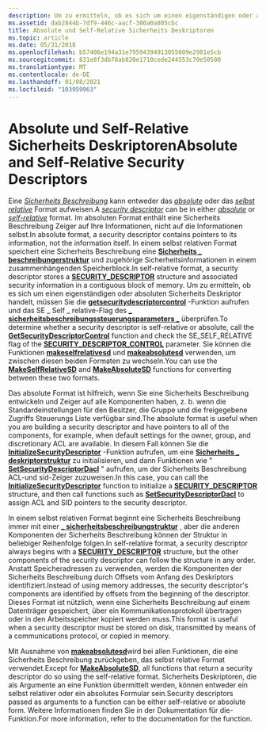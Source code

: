 ```yaml
---
description: Um zu ermitteln, ob es sich um einen eigenständigen oder absoluten Sicherheits Deskriptor handelt, müssen Sie die getsecuritydescriptorcontrol-Funktion aufrufen und das SE \_ Self \_ relative-Flag des \_ sicherheitsbeschreibungssteuerungsparameters überprüfen \_ .
ms.assetid: dab2844b-7df9-446c-aacf-380a0a805cbc
title: Absolute und Self-Relative Sicherheits Deskriptoren
ms.topic: article
ms.date: 05/31/2018
ms.openlocfilehash: b57406e194a31e79594394913055609e2981e5cb
ms.sourcegitcommit: 831e8f3db78ab820e1710cede244553c70e50500
ms.translationtype: MT
ms.contentlocale: de-DE
ms.lasthandoff: 01/08/2021
ms.locfileid: "103959963"
---
```

# <a name="absolute-and-self-relative-security-descriptors"></a><span data-ttu-id="c7845-103">Absolute und Self-Relative Sicherheits Deskriptoren</span><span class="sxs-lookup"><span data-stu-id="c7845-103">Absolute and Self-Relative Security Descriptors</span></span>

<span data-ttu-id="c7845-104">Eine [*Sicherheits Beschreibung*](/windows/desktop/SecGloss/s-gly) kann entweder das [*absolute*](/windows/desktop/SecGloss/a-gly) oder das [*selbst relative*](/windows/desktop/SecGloss/s-gly) Format aufweisen.</span><span class="sxs-lookup"><span data-stu-id="c7845-104">A [*security descriptor*](/windows/desktop/SecGloss/s-gly) can be in either [*absolute*](/windows/desktop/SecGloss/a-gly) or [*self-relative*](/windows/desktop/SecGloss/s-gly) format.</span></span> <span data-ttu-id="c7845-105">Im absoluten Format enthält eine Sicherheits Beschreibung Zeiger auf Ihre Informationen, nicht auf die Informationen selbst.</span><span class="sxs-lookup"><span data-stu-id="c7845-105">In absolute format, a security descriptor contains pointers to its information, not the information itself.</span></span> <span data-ttu-id="c7845-106">In einem selbst relativen Format speichert eine Sicherheits Beschreibung eine [**Sicherheits \_ beschreibungerstruktur**](/windows/desktop/api/Winnt/ns-winnt-security_descriptor) und zugehörige Sicherheitsinformationen in einem zusammenhängenden Speicherblock.</span><span class="sxs-lookup"><span data-stu-id="c7845-106">In self-relative format, a security descriptor stores a [**SECURITY\_DESCRIPTOR**](/windows/desktop/api/Winnt/ns-winnt-security_descriptor) structure and associated security information in a contiguous block of memory.</span></span> <span data-ttu-id="c7845-107">Um zu ermitteln, ob es sich um einen eigenständigen oder absoluten Sicherheits Deskriptor handelt, müssen Sie die [**getsecuritydescriptorcontrol**](/windows/win32/api/securitybaseapi/nf-securitybaseapi-getsecuritydescriptorcontrol) -Funktion aufrufen und das SE \_ Self \_ relative-Flag des [**\_ sicherheitsbeschreibungssteuerungsparameters \_**](security-descriptor-control.md) überprüfen.</span><span class="sxs-lookup"><span data-stu-id="c7845-107">To determine whether a security descriptor is self-relative or absolute, call the [**GetSecurityDescriptorControl**](/windows/win32/api/securitybaseapi/nf-securitybaseapi-getsecuritydescriptorcontrol) function and check the SE\_SELF\_RELATIVE flag of the [**SECURITY\_DESCRIPTOR\_CONTROL**](security-descriptor-control.md) parameter.</span></span> <span data-ttu-id="c7845-108">Sie können die Funktionen [**makeselfrelativesd**](/windows/win32/api/securitybaseapi/nf-securitybaseapi-makeselfrelativesd) und [**makeabsolutesd**](/windows/win32/api/securitybaseapi/nf-securitybaseapi-makeabsolutesd) verwenden, um zwischen diesen beiden Formaten zu wechseln.</span><span class="sxs-lookup"><span data-stu-id="c7845-108">You can use the [**MakeSelfRelativeSD**](/windows/win32/api/securitybaseapi/nf-securitybaseapi-makeselfrelativesd) and [**MakeAbsoluteSD**](/windows/win32/api/securitybaseapi/nf-securitybaseapi-makeabsolutesd) functions for converting between these two formats.</span></span>

<span data-ttu-id="c7845-109">Das absolute Format ist hilfreich, wenn Sie eine Sicherheits Beschreibung entwickeln und Zeiger auf alle Komponenten haben, z. b. wenn die Standardeinstellungen für den Besitzer, die Gruppe und die freigegebene Zugriffs Steuerungs Liste verfügbar sind.</span><span class="sxs-lookup"><span data-stu-id="c7845-109">The absolute format is useful when you are building a security descriptor and have pointers to all of the components, for example, when default settings for the owner, group, and discretionary ACL are available.</span></span> <span data-ttu-id="c7845-110">In diesem Fall können Sie die [**InitializeSecurityDescriptor**](/windows/win32/api/securitybaseapi/nf-securitybaseapi-initializesecuritydescriptor) -Funktion aufrufen, um eine [**Sicherheits \_ deskriptorstruktur**](/windows/desktop/api/Winnt/ns-winnt-security_descriptor) zu initialisieren, und dann Funktionen wie " [**SetSecurityDescriptorDacl**](/windows/win32/api/securitybaseapi/nf-securitybaseapi-setsecuritydescriptordacl) " aufrufen, um der Sicherheits Beschreibung ACL-und sid-Zeiger zuzuweisen.</span><span class="sxs-lookup"><span data-stu-id="c7845-110">In this case, you can call the [**InitializeSecurityDescriptor**](/windows/win32/api/securitybaseapi/nf-securitybaseapi-initializesecuritydescriptor) function to initialize a [**SECURITY\_DESCRIPTOR**](/windows/desktop/api/Winnt/ns-winnt-security_descriptor) structure, and then call functions such as [**SetSecurityDescriptorDacl**](/windows/win32/api/securitybaseapi/nf-securitybaseapi-setsecuritydescriptordacl) to assign ACL and SID pointers to the security descriptor.</span></span>

<span data-ttu-id="c7845-111">In einem selbst relativen Format beginnt eine Sicherheits Beschreibung immer mit einer [**\_ sicherheitsbeschreibungstruktur**](/windows/desktop/api/Winnt/ns-winnt-security_descriptor) , aber die anderen Komponenten der Sicherheits Beschreibung können der Struktur in beliebiger Reihenfolge folgen.</span><span class="sxs-lookup"><span data-stu-id="c7845-111">In self-relative format, a security descriptor always begins with a [**SECURITY\_DESCRIPTOR**](/windows/desktop/api/Winnt/ns-winnt-security_descriptor) structure, but the other components of the security descriptor can follow the structure in any order.</span></span> <span data-ttu-id="c7845-112">Anstatt Speicheradressen zu verwenden, werden die Komponenten der Sicherheits Beschreibung durch Offsets vom Anfang des Deskriptors identifiziert.</span><span class="sxs-lookup"><span data-stu-id="c7845-112">Instead of using memory addresses, the security descriptor's components are identified by offsets from the beginning of the descriptor.</span></span> <span data-ttu-id="c7845-113">Dieses Format ist nützlich, wenn eine Sicherheits Beschreibung auf einem Datenträger gespeichert, über ein Kommunikationsprotokoll übertragen oder in den Arbeitsspeicher kopiert werden muss.</span><span class="sxs-lookup"><span data-stu-id="c7845-113">This format is useful when a security descriptor must be stored on disk, transmitted by means of a communications protocol, or copied in memory.</span></span>

<span data-ttu-id="c7845-114">Mit Ausnahme von [**makeabsolutesd**](/windows/win32/api/securitybaseapi/nf-securitybaseapi-makeabsolutesd)wird bei allen Funktionen, die eine Sicherheits Beschreibung zurückgeben, das selbst relative Format verwendet.</span><span class="sxs-lookup"><span data-stu-id="c7845-114">Except for [**MakeAbsoluteSD**](/windows/win32/api/securitybaseapi/nf-securitybaseapi-makeabsolutesd), all functions that return a security descriptor do so using the self-relative format.</span></span> <span data-ttu-id="c7845-115">Sicherheits Deskriptoren, die als Argumente an eine Funktion übermittelt werden, können entweder ein selbst relativer oder ein absolutes Formular sein.</span><span class="sxs-lookup"><span data-stu-id="c7845-115">Security descriptors passed as arguments to a function can be either self-relative or absolute form.</span></span> <span data-ttu-id="c7845-116">Weitere Informationen finden Sie in der Dokumentation für die-Funktion.</span><span class="sxs-lookup"><span data-stu-id="c7845-116">For more information, refer to the documentation for the function.</span></span>

 

 

